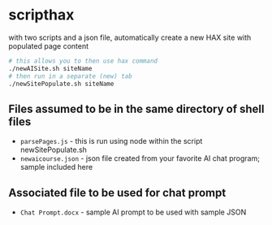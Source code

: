# scripthax
with two scripts and a json file, automatically create a new HAX site with populated page content


```bash
# this allows you to then use hax command
./newAISite.sh siteName
# then run in a separate (new) tab
./newSitePopulate.sh siteName
```

## Files assumed to be in the same directory of shell files
- `parsePages.js` - this is run using node within the script newSitePopulate.sh
- `newaicourse.json` - json file created from your favorite AI chat program; sample included here

## Associated file to be used for chat prompt
- `Chat Prompt.docx` - sample AI prompt to be used with sample JSON